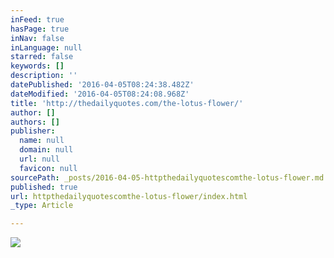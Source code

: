 ```yaml
---
inFeed: true
hasPage: true
inNav: false
inLanguage: null
starred: false
keywords: []
description: ''
datePublished: '2016-04-05T08:24:38.482Z'
dateModified: '2016-04-05T08:24:08.968Z'
title: 'http://thedailyquotes.com/the-lotus-flower/'
author: []
authors: []
publisher:
  name: null
  domain: null
  url: null
  favicon: null
sourcePath: _posts/2016-04-05-httpthedailyquotescomthe-lotus-flower.md
published: true
url: httpthedailyquotescomthe-lotus-flower/index.html
_type: Article

---
```

![](https://the-grid-user-content.s3-us-west-2.amazonaws.com/5d4ea14f-7877-4a65-a460-8880d2eb8a31.jpg)